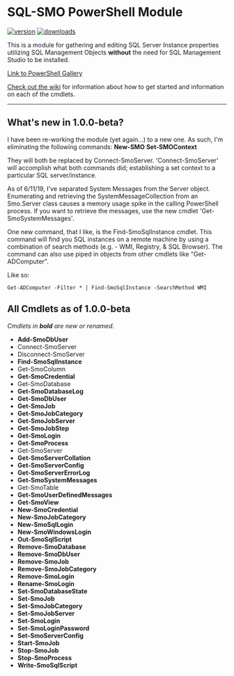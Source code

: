 # SQL-SMO PowerShell Module
[![version](https://img.shields.io/powershellgallery/v/SQL-SMO.svg)](https://www.powershellgallery.com/packages/SQL-SMO)
[![downloads](https://img.shields.io/powershellgallery/dt/SQL-SMO.svg?label=downloads)](https://www.powershellgallery.com/stats/packages/SQL-SMO?groupby=Version)

This is a module for gathering and editing SQL Server Instance properties utilizing SQL Management Objects __without__ the need for SQL Management Studio to be installed.

[Link to PowerShell Gallery](https://www.powershellgallery.com/packages/SQL-SMO)

[Check out the wiki](https://github.com/Yevrag35/SQL-SMO/wiki) for information about how to get started and information on each of the cmdlets.

---

## What's new in 1.0.0-beta?

I have been re-working the module (yet again...) to a new one.  As such, I'm eliminating the following commands:
__New-SMO__
__Set-SMOContext__

They will both be replaced by Connect-SmoServer.  'Connect-SmoServer' will accomplish what both commands did; establishing a set context to a particular SQL server/instance.

As of 6/11/19, I've separated System Messages from the Server object.  Enumerating and retrieving the SystemMessageCollection from an Smo.Server class causes a memory usage spike in the calling PowerShell process.  If you want to retrieve the messages, use the new cmdlet 'Get-SmoSystemMessages'.

One new command, that I like, is the Find-SmoSqlInstance cmdlet.  This command will find you SQL instances on a remote machine by using a combination of search methods (e.g. - WMI, Registry, & SQL Browser).  The command can also use piped in objects from other cmdlets like "Get-ADComputer".

Like so:

```Get-ADComputer -Filter * | Find-SmoSqlInstance -SearchMethod WMI```

## All Cmdlets as of 1.0.0-beta

*Cmdlets in __bold__ are new or renamed.*

* __Add-SmoDbUser__
* Connect-SmoServer
* Disconnect-SmoServer
* __Find-SmoSqlInstance__
* Get-SmoColumn
* __Get-SmoCredential__
* Get-SmoDatabase
* __Get-SmoDatabaseLog__
* __Get-SmoDbUser__
* __Get-SmoJob__
* __Get-SmoJobCategory__
* __Get-SmoJobServer__
* __Get-SmoJobStep__
* __Get-SmoLogin__
* __Get-SmoProcess__
* Get-SmoServer
* __Get-SmoServerCollation__
* __Get-SmoServerConfig__
* __Get-SmoServerErrorLog__
* __Get-SmoSystemMessages__
* Get-SmoTable
* __Get-SmoUserDefinedMessages__
* __Get-SmoView__
* __New-SmoCredential__
* __New-SmoJobCategory__
* __New-SmoSqlLogin__
* __New-SmoWindowsLogin__
* __Out-SmoSqlScript__
* __Remove-SmoDatabase__
* __Remove-SmoDbUser__
* __Remove-SmoJob__
* __Remove-SmoJobCategory__
* __Remove-SmoLogin__
* __Rename-SmoLogin__
* __Set-SmoDatabaseState__
* __Set-SmoJob__
* __Set-SmoJobCategory__
* __Set-SmoJobServer__
* __Set-SmoLogin__
* __Set-SmoLoginPassword__
* __Set-SmoServerConfig__
* __Start-SmoJob__
* __Stop-SmoJob__
* __Stop-SmoProcess__
* __Write-SmoSqlScript__
